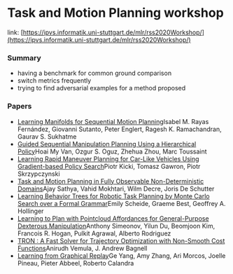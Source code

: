 # Task and Motion Planning workshop

link: [https://ipvs.informatik.uni-stuttgart.de/mlr/rss2020Workshop/](https://ipvs.informatik.uni-stuttgart.de/mlr/rss2020Workshop/)

### Summary

- having a benchmark for common ground comparison
- switch metrics frequently
- trying to find adversarial examples for a method proposed

### Papers

- [Learning Manifolds for Sequential Motion Planning](https://ipvs.informatik.uni-stuttgart.de/mlr/rss2020Workshop/papers/rayasFernandez.pdf)Isabel M. Rayas Fernández, Giovanni Sutanto, Peter Englert, Ragesh K. Ramachandran, Gaurav S. Sukhatme
- [Guided Sequential Manipulation Planning Using a Hierarchical Policy](https://ipvs.informatik.uni-stuttgart.de/mlr/rss2020Workshop/papers/van.pdf)Hoai My Van, Ozgur S. Oguz, Zhehua Zhou, Marc Toussaint
- [Learning Rapid Maneuver Planning for Car-Like Vehicles Using Gradient-based Policy Search](https://ipvs.informatik.uni-stuttgart.de/mlr/rss2020Workshop/papers/kicki.pdf)Piotr Kicki, Tomasz Gawron, Piotr Skrzypczynski
- [Task and Motion Planning in Fully Observable Non-Deterministic Domains](https://ipvs.informatik.uni-stuttgart.de/mlr/rss2020Workshop/papers/sathya.pdf)Ajay Sathya, Vahid Mokhtari, Wilm Decre, Joris De Schutter
- [Learning Behavior Trees for Robotic Task Planning by Monte Carlo Search over a Formal Grammar](https://ipvs.informatik.uni-stuttgart.de/mlr/rss2020Workshop/papers/scheide.pdf)Emily Scheide, Graeme Best, Geoffrey A. Hollinger
- [Learning to Plan with Pointcloud Affordances for General-Purpose Dexterous Manipulation](https://ipvs.informatik.uni-stuttgart.de/mlr/rss2020Workshop/papers/simeonov.pdf)Anthony Simeonov, Yilun Du, Beomjoon Kim, Francois R. Hogan, Pulkit Agrawal, Alberto Rodriguez
- [TRON : A Fast Solver for Trajectory Optimization with Non-Smooth Cost Functions](https://ipvs.informatik.uni-stuttgart.de/mlr/rss2020Workshop/papers/vemula.pdf)Anirudh Vemula, J. Andrew Bagnell
- [Learning from Graphical Replay](https://ipvs.informatik.uni-stuttgart.de/mlr/rss2020Workshop/papers/yang.pdf)Ge Yang, Amy Zhang, Ari Morcos, Joelle Pineau, Pieter Abbeel, Roberto Calandra